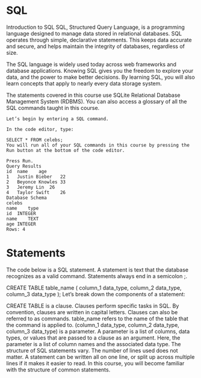 # SQL
Introduction to SQL
SQL, Structured Query Language, is a programming language designed to manage data stored in relational databases. SQL operates through simple, declarative statements. This keeps data accurate and secure, and helps maintain the integrity of databases, regardless of size.

The SQL language is widely used today across web frameworks and database applications. Knowing SQL gives you the freedom to explore your data, and the power to make better decisions. By learning SQL, you will also learn concepts that apply to nearly every data storage system.

The statements covered in this course use SQLite Relational Database Management System (RDBMS). You can also access a glossary of all the SQL commands taught in this course.
```
Let’s begin by entering a SQL command.

In the code editor, type:

SELECT * FROM celebs;
You will run all of your SQL commands in this course by pressing the Run button at the bottom of the code editor.

Press Run.
Query Results
id	name	age
1	Justin Bieber	22
2	Beyonce Knowles	33
3	Jeremy Lin	26
4	Taylor Swift	26
Database Schema
celebs
name	type
id	INTEGER
name	TEXT
age	INTEGER
Rows: 4
```
# Statements
The code below is a SQL statement. A statement is text that the database recognizes as a valid command. Statements always end in a semicolon ;.

CREATE TABLE table_name (
   column_1 data_type, 
   column_2 data_type, 
   column_3 data_type
);
Let’s break down the components of a statement:

CREATE TABLE is a clause. Clauses perform specific tasks in SQL. By convention, clauses are written in capital letters. Clauses can also be referred to as commands.
table_name refers to the name of the table that the command is applied to.
(column_1 data_type, column_2 data_type, column_3 data_type) is a parameter. A parameter is a list of columns, data types, or values that are passed to a clause as an argument. Here, the parameter is a list of column names and the associated data type.
The structure of SQL statements vary. The number of lines used does not matter. A statement can be written all on one line, or split up across multiple lines if it makes it easier to read. In this course, you will become familiar with the structure of common statements.